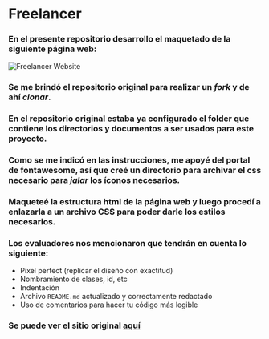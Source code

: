 # Freelancer

### En el presente repositorio desarrollo el maquetado de la siguiente página web:

![Freelancer Website](docs/fullpage.png)

### Se me brindó el repositorio original para realizar un _fork_ y de ahí _clonar_.

### En el repositorio original estaba ya configurado el folder que contiene los directorios y documentos a ser usados para este proyecto.

### Como se me indicó en las instrucciones, me apoyé del portal de fontawesome, así que creé un directorio para archivar el css necesario para _jalar_ los íconos necesarios.

### Maqueteé la estructura html de la página web y luego procedí a enlazarla a un archivo CSS para poder darle los estilos necesarios.

### Los evaluadores nos mencionaron que tendrán en cuenta lo siguiente:

* Pixel perfect (replicar el diseño con exactitud)
* Nombramiento de clases, id, etc
* Indentación
* Archivo `README.md` actualizado y correctamente redactado
* Uso de comentarios para hacer tu código más legible

### Se puede ver el sitio original [aquí](https://blackrockdigital.github.io/startbootstrap-freelancer/)
  

